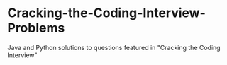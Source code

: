 # Cracking-the-Coding-Interview-Problems
Java and Python solutions to questions featured in "Cracking the Coding Interview"
